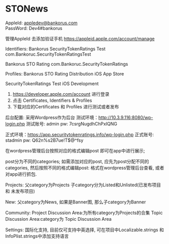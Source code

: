 # STONews

AppleId: appledev@bankorus.com   
PassWord: Dev4#bankorus 

管理AppleId 去添加验证手机  https://appleid.apple.com/account/manage 

Identifiers:
Bankorus SecurityTokenRatings Test	      com.Bankoruc.SecurityTokenRatingsTest

Bankorus STO Rating	                      com.Bankoruc.SecurityTokenRatings	


Profiles: 
Bankorus STO Rating Distribution	      iOS	App Store	

SecurityTokenRatings Test	              iOS	Development	

1.  https://developer.apple.com/account 进行登录  
2.  点击 Certificates, Identifiers & Profiles
3.  下载对应的Certificates 和 Profiles 进行测试或者发布


后台配置:
采用Wordpress作为后台
测试环境：http://10.3.9.116:8080/wp-login.php
测试账号: admin      pw: 7csrgNugdhChPxIQNG

正式环境：https://app.securitytokenratings.info/wp-login.php
正式账号: stadmin    pw: Q62n%s2B7ue!T$@^fsy

在wordpress管理后台按照对应的格式编辑post  即可在app中进行展示;

post分为不同的categories;
如需添加对应的post, 应先为post分配不同的categories, 然后按照不同的格式编辑post:
格式在wordpress管理后台查看, 或者对app进行抓包.

Projects: 父category为Projects 子category分为Listed和Unlisted(已发布项目 和 未发布项目)

New: 父category为News, 如果是Banner图, 那么子category为Banner

Community: Project Discussion Area:为所有category为Projects的合集   Topic Discussion Area:category为 Topic Discussion Area 

Settings: 国际化支持, 目前仅可支持中英选择, 可在项目中Localizable.strings 和 InfoPlist.strings中添加支持语言



